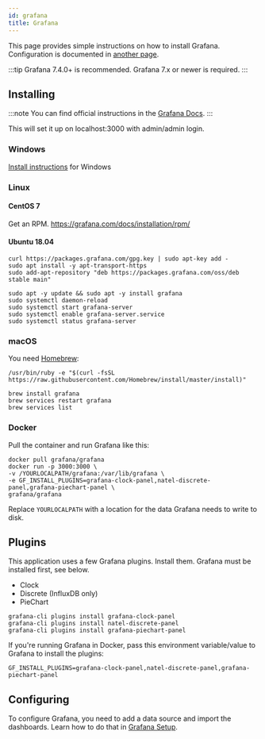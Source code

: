 ```yaml
---
id: grafana
title: Grafana
---
```


This page provides simple instructions on how to install Grafana.
Configuration is documented in [another page](../install/grafana).

:::tip
Grafana 7.4.0+ is recommended. Grafana 7.x or newer is required.
:::

## Installing

:::note
You can find official instructions in the [Grafana Docs](https://grafana.com/docs/grafana/latest/installation/).
:::

This will set it up on localhost:3000 with admin/admin login.

### Windows

[Install instructions](https://grafana.com/docs/grafana/latest/installation/windows/) for Windows

### Linux

#### CentOS 7

Get an RPM. https://grafana.com/docs/installation/rpm/

#### Ubuntu 18.04

```shell
curl https://packages.grafana.com/gpg.key | sudo apt-key add -
sudo apt install -y apt-transport-https
sudo add-apt-repository "deb https://packages.grafana.com/oss/deb stable main"

sudo apt -y update && sudo apt -y install grafana
sudo systemctl daemon-reload
sudo systemctl start grafana-server
sudo systemctl enable grafana-server.service
sudo systemctl status grafana-server
```

### macOS

You need [Homebrew](https://brew.sh):

```shell
/usr/bin/ruby -e "$(curl -fsSL https://raw.githubusercontent.com/Homebrew/install/master/install)"
```
```shell
brew install grafana
brew services restart grafana
brew services list
```

### Docker

Pull the container and run Grafana like this:

```shell
docker pull grafana/grafana
docker run -p 3000:3000 \
-v /YOURLOCALPATH/grafana:/var/lib/grafana \
-e GF_INSTALL_PLUGINS=grafana-clock-panel,natel-discrete-panel,grafana-piechart-panel \
grafana/grafana
```

Replace `YOURLOCALPATH` with a location for the data Grafana needs to write to disk.


## Plugins

This application uses a few Grafana plugins. Install them. Grafana must be installed first, see below.

- Clock
- Discrete (InfluxDB only)
- PieChart

```shell
grafana-cli plugins install grafana-clock-panel
grafana-cli plugins install natel-discrete-panel
grafana-cli plugins install grafana-piechart-panel
```

If you're running Grafana in Docker, pass this environment variable/value to Grafana to install the plugins:
```shell
GF_INSTALL_PLUGINS=grafana-clock-panel,natel-discrete-panel,grafana-piechart-panel
```

## Configuring

To configure Grafana, you need to add a data source and import the dashboards.
Learn how to do that in [Grafana Setup](../install/grafana).
